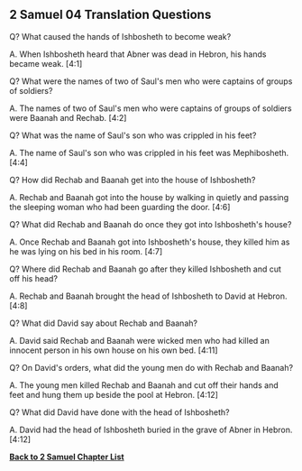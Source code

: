 ## 2 Samuel 04 Translation Questions ##

Q? What caused the hands of Ishbosheth to become weak?

A. When Ishbosheth heard that Abner was dead in Hebron, his hands became weak. [4:1]

Q? What were the names of two of Saul's men who were captains of groups of soldiers?

A. The names of two of Saul's men who were captains of groups of soldiers were Baanah and Rechab. [4:2]

Q? What was the name of Saul's son who was crippled in his feet?

A. The name of Saul's son who was crippled in his feet was Mephibosheth. [4:4]

Q? How did Rechab and Baanah get into the house of Ishbosheth?

A. Rechab and Baanah got into the house by walking in quietly and passing the sleeping woman who had been guarding the door. [4:6]

Q? What did Rechab and Baanah do once they got into Ishbosheth's house?

A. Once Rechab and Baanah got into Ishbosheth's house, they killed him as he was lying on his bed in his room. [4:7]

Q? Where did Rechab and Baanah go after they killed Ishbosheth and cut off his head?

A. Rechab and Baanah brought the head of Ishbosheth to David at Hebron. [4:8]

Q? What did David say about Rechab and Baanah?

A. David said Rechab and Baanah were wicked men who had killed an innocent person in his own house on his own bed. [4:11]

Q? On David's orders, what did the young men do with Rechab and Baanah?

A. The young men killed Rechab and Baanah and cut off their hands and feet and hung them up beside the pool at Hebron. [4:12]

Q? What did David have done with the head of Ishbosheth?

A. David had the head of Ishbosheth buried in the grave of Abner in Hebron. [4:12]

__[Back to 2 Samuel Chapter List](./)__

